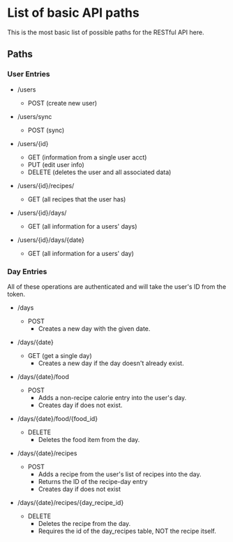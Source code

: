 # List of basic API paths

This is the most basic list of possible paths for the RESTful API here.

## Paths

### User Entries
* /users
    * POST (create new user)

* /users/sync
    * POST (sync)

* /users/{id}
    * GET (information from a single user acct)
    * PUT (edit user info)
    * DELETE (deletes the user and all associated data)

* /users/{id}/recipes/
    * GET (all recipes that the user has)

* /users/{id}/days/
    * GET (all information for a users' days)

* /users/{id}/days/{date}
    * GET (all information for a users' day)

### Day Entries
All of these operations are authenticated and will take the user's ID from the token.

* /days
    * POST
        * Creates a new day with the given date.

* /days/{date}
    * GET (get a single day)
        * Creates a new day if the day doesn't already exist.

* /days/{date}/food
    * POST
        * Adds a non-recipe calorie entry into the user's day.
        * Creates day if does not exist.

* /days/{date}/food/{food_id}
    * DELETE
        * Deletes the food item from the day.

* /days/{date}/recipes
    * POST
        * Adds a recipe from the user's list of recipes into the day.
        * Returns the ID of the recipe-day entry
        * Creates day if does not exist

* /days/{date}/recipes/{day_recipe_id}
    * DELETE
        * Deletes the recipe from the day.
        * Requires the id of the day_recipes table, NOT the recipe itself.
